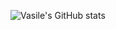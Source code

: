 ![Vasile's GitHub stats](https://github-readme-stats.vercel.app/api?username=vasilestefirta&show_icons=true&count_private=true&theme=dark)
